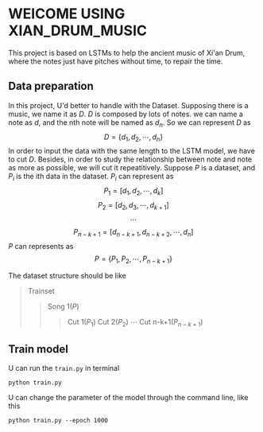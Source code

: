 # WElCOME USING XIAN_DRUM_MUSIC

This project is based on LSTMs to help the ancient music of Xi'an Drum, where the notes just have pitches without time, to repair the time.

## Data preparation

In this project, U'd better to handle with the Dataset. Supposing there is a music, we name it as $D$. $D$ is composed by lots of notes. we can name a note as $d$, and the nth note will be named as $d_n$. So we can represent $D$ as $$D = \{d_1, d_2, \cdots, d_n\}$$ In order to input the data with the same length to the LSTM model, we have to cut $D$. Besides, in order to study the relationship between note and note as more as possible, we will cut it repeatitively. Suppose $P$ is a dataset, and $P_i$ is the ith data in the dataset. $P_i$ can represent as $$P_1 = [d_1, d_2, \cdots, d_k] $$ $$ P_2 = [d_2, d_3, \cdots, d_{k+1}] $$ $$ \cdots $$ $$ P_{n-k+1} = [d_{n-k+1}, d_{n-k+2}, \cdots, d_n] $$ $P$ can represents as $$ P = \{P_1, P_2, \cdots, P_{n-k+1}\}$$

The dataset structure should be like
> Trainset
> > Song 1($P$)
> > > Cut 1($P_1$)
> > > Cut 2($P_2$)
> > > $\cdots$
> > > Cut n-k+1($P_{n-k+1}$)

## Train model

U can run the `train.py` in terminal
```
python train.py
```
U can change the parameter of the model through the command line, like this
```
python train.py --epoch 1000
```


